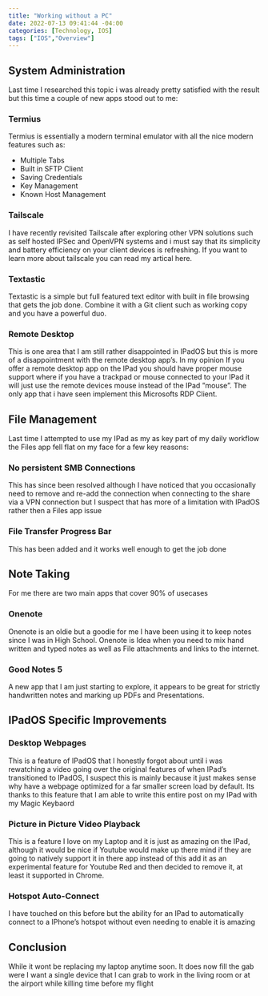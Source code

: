 ```yaml
---
title: "Working without a PC"
date: 2022-07-13 09:41:44 -04:00
categories: [Technology, IOS]
tags: ["IOS","Overview"]
---
```


## System Administration
Last time I researched this topic i was already pretty satisfied with the result but this time a couple of new apps stood out to me:

### Termius
Termius is essentially a modern terminal emulator with all the nice modern features such as:
* Multiple Tabs
* Built in SFTP Client
* Saving Credentials
* Key Management
* Known Host Management

### Tailscale
I have recently revisited Tailscale after exploring other VPN solutions such as self hosted IPSec and OpenVPN systems and i must say that its simplicity and battery efficiency on your client devices is refreshing. If you want to learn more about tailscale you can read my artical here.

### Textastic
Textastic is a simple but full featured text editor with built in file browsing that gets the job done. Combine it with a Git client such as working copy and you have a powerful duo.

### Remote Desktop
This is one area that I am still rather disappointed in IPadOS but this is more of a disappointment with the remote desktop app’s. In my opinion If you offer a remote desktop app on the IPad you should have proper mouse support where if you have a trackpad or mouse connected to your IPad it will just use the remote devices mouse instead of the IPad ”mouse”. The only app that i have seen implement this Microsofts RDP Client.

## File Management
Last time I attempted to use my IPad as my as key part of my daily workflow the Files app fell flat on my face for a few key reasons:

### No persistent SMB Connections
This has since been resolved although I have noticed that you occasionally need to remove and re-add the connection when connecting to the share via a VPN connection but I suspect that has more of a limitation with IPadOS rather then a Files app issue

### File Transfer Progress Bar
This has been added and it works well enough to get the job done

## Note Taking
For me there are two main apps that cover 90% of usecases

### Onenote
Onenote is an oldie but a goodie for me I have been using it to keep notes since I was in High School. Onenote is Idea when you need to mix hand written and typed notes as well as File attachments and links to the internet.

### Good Notes 5
A new app that I am just starting to explore, it appears to be great for strictly handwritten notes and marking up PDFs and Presentations.

## IPadOS Specific Improvements
### Desktop Webpages
This is a feature of IPadOS that I honestly forgot about until i was rewatching a video going over the original features of when IPad’s transitioned to IPadOS, I suspect this is mainly because it just makes sense why have a webpage optimized for a far smaller screen load by default. Its thanks to this feature that I am able to write this entire post on my IPad with my Magic Keybaord

### Picture in Picture Video Playback
This is a feature I love on my Laptop and it is just as amazing on the IPad, although it would be nice if Youtube would make up there mind if they are going to natively support it in there app instead of this add it as an experimental feature for Youtube Red and then decided to remove it, at least it supported in Chrome.

### Hotspot Auto-Connect
I have touched on this before but the ability for an IPad to automatically connect to a IPhone’s hotspot without even needing to enable it is amazing

## Conclusion
While it wont be replacing my laptop anytime soon. It does now fill the gab were I want a single device that I can grab to work in the living room or at the airport while killing time before my flight
